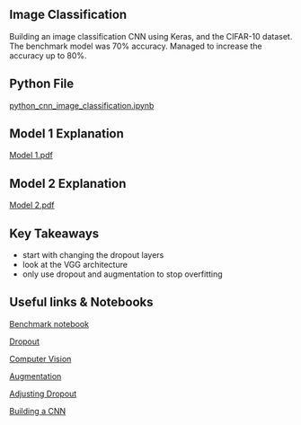 ## Image Classification
Building an image classification CNN using Keras, and the CIFAR-10 dataset. The benchmark model was 70% accuracy. Managed to increase the accuracy up to 80%.

## Python File
[python_cnn_image_classification.ipynb](https://github.com/Stephen-Gordon/python_cnn_image_classification/blob/main/image_classification_functional.ipynb)

## Model 1 Explanation
[Model 1.pdf](https://github.com/Stephen-Gordon/python_cnn_image_classification/blob/main/Model%201.pdf)

## Model 2 Explanation
[Model 2.pdf](https://github.com/Stephen-Gordon/python_cnn_image_classification/blob/main/Model%202.pdf)

## Key Takeaways
- start with changing the dropout layers
- look at the VGG architecture
- only use dropout and augmentation to stop overfitting 

## Useful links & Notebooks

[Benchmark notebook](https://www.kaggle.com/code/anandhuh/image-classification-using-cnn-for-beginners/notebook)

[Dropout](https://medium.com/@lipeng2/dropout-is-so-important-e517bbe3ffcc)

[Computer Vision](https://github.com/fchollet/deep-learning-with-python-notebooks/blob/master/chapter08_intro-to-dl-for-computer-vision.ipynb)

[Augmentation](https://github.com/chhayac/Machine-Learning-Notebooks/blob/master/Recognizing-CIFAR-10-images-Improved-Model-Data-Augmentation.ipynb)

[Adjusting Dropout](https://stackoverflow.com/questions/47892505/dropout-rate-guidance-for-hidden-layers-in-a-convolution-neural-network)

[Building a CNN](https://machinelearningmastery.com/how-to-develop-a-cnn-from-scratch-for-cifar-10-photo-classification/)
